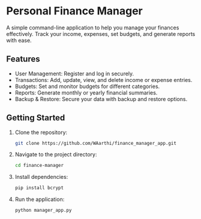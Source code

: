 # Personal Finance Manager

A simple command-line application to help you manage your finances effectively. Track your income, expenses, set budgets, and generate reports with ease.

## Features
- User Management: Register and log in securely.
- Transactions: Add, update, view, and delete income or expense entries.
- Budgets: Set and monitor budgets for different categories.
- Reports: Generate monthly or yearly financial summaries.
- Backup & Restore: Secure your data with backup and restore options.

## Getting Started
1. Clone the repository:
   ```bash
   git clone https://github.com/WAarthi/finance_manager_app.git
   ```
2. Navigate to the project directory:
   ```bash
   cd finance-manager
   ```
3. Install dependencies:
   ```bash
   pip install bcrypt
   ```
4. Run the application:
   ```bash
   python manager_app.py
   ```
